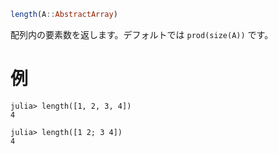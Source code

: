 ```julia
length(A::AbstractArray)
```

配列内の要素数を返します。デフォルトでは `prod(size(A))` です。

# 例

```jldoctest
julia> length([1, 2, 3, 4])
4

julia> length([1 2; 3 4])
4
```
